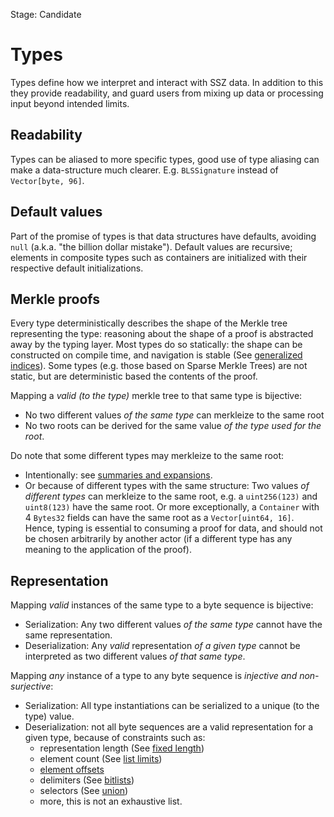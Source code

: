Stage: Candidate


# Types

Types define how we interpret and interact with SSZ data.
In addition to this they provide readability, and guard users from mixing up data or processing input beyond intended limits.

## Readability

Types can be aliased to more specific types, good use of type aliasing can make a data-structure much clearer.
E.g. `BLSSignature` instead of `Vector[byte, 96]`.

## Default values

Part of the promise of types is that data structures have defaults, avoiding `null` (a.k.a. "the billion dollar mistake").
Default values are recursive; elements in composite types such as containers are initialized with their respective default initializations.

## Merkle proofs

Every type deterministically describes the shape of the Merkle tree representing the type:
 reasoning about the shape of a proof is abstracted away by the typing layer.
Most types do so statically: the shape can be constructed on compile time, and navigation is stable (See [generalized indices](../navigation/generalized_indices.md)).
Some types (e.g. those based on Sparse Merkle Trees) are not static, but are deterministic based the contents of the proof.

Mapping a *valid (to the type)* merkle tree to that same type is bijective:
- No two different values *of the same type* can merkleize to the same root
- No two roots can be derived for the same value *of the type used for the root*.

Do note that some different types may merkleize to the same root:
 - Intentionally: see [summaries and expansions](../navigation/summaries_expansions.md).
 - Or because of different types with the same structure:
   Two values *of different types* can merkleize to the same root, e.g. a `uint256(123)` and `uint8(123)` have the same root.
   Or more exceptionally, a `Container` with 4 `Bytes32` fields can have the same root as a `Vector[uint64, 16]`.
   Hence, typing is essential to consuming a proof for data, and should not be chosen arbitrarily by another actor (if a different type has any meaning to the application of the proof).

## Representation

Mapping *valid* instances of the same type to a byte sequence is bijective:
- Serialization: Any two different values *of the same type* cannot have the same representation.
- Deserialization: Any *valid* representation *of a given type* cannot be interpreted as two different values *of that same type*.

Mapping *any* instance of a type to any byte sequence is *injective and non-surjective*:
- Serialization: All type instantiations can be serialized to a unique (to the type) value.
- Deserialization: not all byte sequences are a valid representation for a given type, because of constraints such as:
   - representation length (See [fixed length](../representation/fixed_variable_size.md))
   - element count (See [list limits](./complex.md#list-limits))
   - [element offsets](../representation/sequences.md#offsets)
   - delimiters (See [bitlists](./bitfields.md#bitlist))
   - selectors (See [union](./union.md))
   - more, this is not an exhaustive list.
